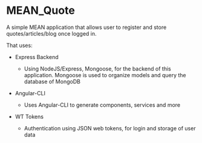 # MEAN_Quote
A simple MEAN application that allows user to register and store quotes/articles/blog once logged in.

That uses:

* Express Backend

  * Using NodeJS/Express, Mongoose, for the backend of this application. Mongoose is used to organize models and query the database of MongoDB


* Angular-CLI

  * Uses Angular-CLI to generate components, services and more

* WT Tokens
  * Authentication using JSON web tokens, for login and storage of user data
  
  [link text itself]: http://www.google.com
